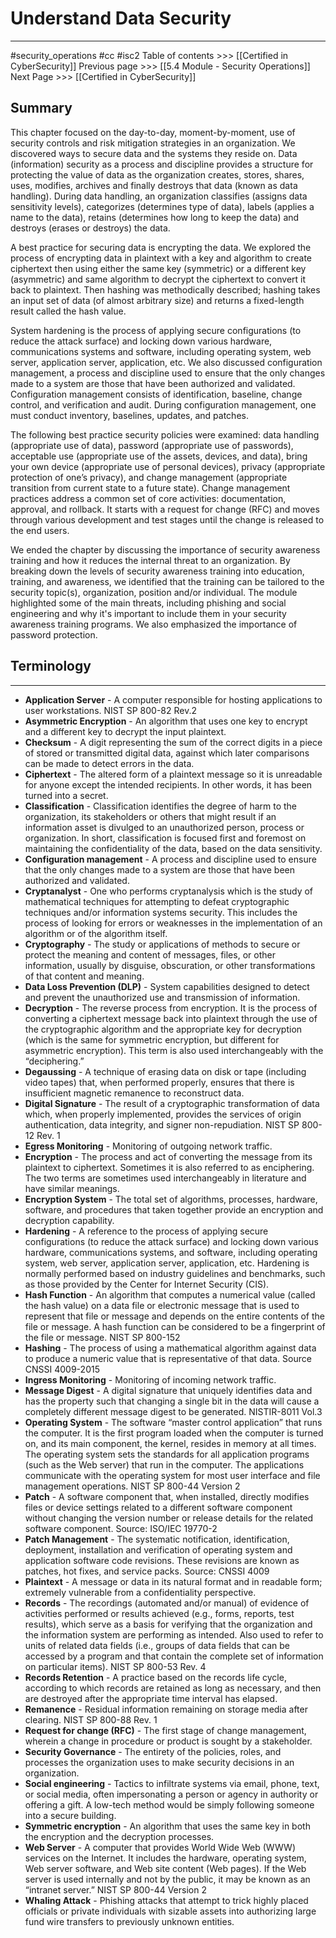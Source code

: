# Understand Data Security
---
#security_operations  #cc #isc2
Table of contents >>> [[Certified in CyberSecurity]]
Previous page >>> [[5.4 Module - Security Operations]]
Next Page >>> [[Certified in CyberSecurity]]

## Summary
This chapter focused on the day-to-day, moment-by-moment, use of security controls and risk mitigation strategies in an organization. We discovered ways to secure data and the systems they reside on. Data (information) security as a process and discipline provides a structure for protecting the value of data as the organization creates, stores, shares, uses, modifies, archives and finally destroys that data (known as data handling). During data handling, an organization classifies (assigns data sensitivity levels), categorizes (determines type of data), labels (applies a name to the data), retains (determines how long to keep the data) and destroys (erases or destroys) the data.  

A best practice for securing data is encrypting the data. We explored the process of encrypting data in plaintext with a key and algorithm to create ciphertext then using either the same key (symmetric) or a different key (asymmetric) and same algorithm to decrypt the ciphertext to convert it back to plaintext. Then hashing was methodically described; hashing takes an input set of data (of almost arbitrary size) and returns a fixed-length result called the hash value.  

System hardening is the process of applying secure configurations (to reduce the attack surface) and locking down various hardware, communications systems and software, including operating system, web server, application server, application, etc. We also discussed configuration management, a process and discipline used to ensure that the only changes made to a system are those that have been authorized and validated. Configuration management consists of identification, baseline, change control, and verification and audit. During configuration management, one must conduct inventory, baselines, updates, and patches.  

The following best practice security policies were examined: data handling (appropriate use of data), password (appropriate use of passwords), acceptable use (appropriate use of the assets, devices, and data), bring your own device (appropriate use of personal devices), privacy (appropriate protection of one’s privacy), and change management (appropriate transition from current state to a future state). Change management practices address a common set of core activities: documentation, approval, and rollback. It starts with a request for change (RFC) and moves through various development and test stages until the change is released to the end users. 

We ended the chapter by discussing the importance of security awareness training and how it reduces the internal threat to an organization. By breaking down the levels of security awareness training into education, training, and awareness, we identified that the training can be tailored to the security topic(s), organization, position and/or individual. The module highlighted some of the main threats, including phishing and social engineering and why it's important to include them in your security awareness training programs. We also emphasized the importance of password protection.

## Terminology
---
- **Application Server** - A computer responsible for hosting applications to user workstations. NIST SP 800-82 Rev.2
- **Asymmetric Encryption** - An algorithm that uses one key to encrypt and a different key to decrypt the input plaintext.
- **Checksum** - A digit representing the sum of the correct digits in a piece of stored or transmitted digital data, against which later comparisons can be made to detect errors in the data.
- **Ciphertext** - The altered form of a plaintext message so it is unreadable for anyone except the intended recipients. In other words, it has been turned into a secret.
- **Classification** - Classification identifies the degree of harm to the organization, its stakeholders or others that might result if an information asset is divulged to an unauthorized person, process or organization. In short, classification is focused first and foremost on maintaining the confidentiality of the data, based on the data sensitivity.
- **Configuration management** - A process and discipline used to ensure that the only changes made to a system are those that have been authorized and validated.
- **Cryptanalyst** - One who performs cryptanalysis which is the study of mathematical techniques for attempting to defeat cryptographic techniques and/or information systems security. This includes the process of looking for errors or weaknesses in the implementation of an algorithm or of the algorithm itself.
- **Cryptography** - The study or applications of methods to secure or protect the meaning and content of messages, files, or other information, usually by disguise, obscuration, or other transformations of that content and meaning.
- **Data Loss Prevention (DLP)** - System capabilities designed to detect and prevent the unauthorized use and transmission of information. 
- **Decryption** - The reverse process from encryption. It is the process of converting a ciphertext message back into plaintext through the use of the cryptographic algorithm and the appropriate key for decryption (which is the same for symmetric encryption, but different for asymmetric encryption). This term is also used interchangeably with the “deciphering.”
- **Degaussing** - A technique of erasing data on disk or tape (including video tapes) that, when performed properly, ensures that there is insufficient magnetic remanence to reconstruct data.
- **Digital Signature** - The result of a cryptographic transformation of data which, when properly implemented, provides the services of origin authentication, data integrity, and signer non-repudiation. NIST SP 800-12 Rev. 1
- **Egress Monitoring** - Monitoring of outgoing network traffic.
- **Encryption** - The process and act of converting the message from its plaintext to ciphertext. Sometimes it is also referred to as enciphering. The two terms are sometimes used interchangeably in literature and have similar meanings.
- **Encryption System** - The total set of algorithms, processes, hardware, software, and procedures that taken together provide an encryption and decryption capability.
- **Hardening** - A reference to the process of applying secure configurations (to reduce the attack surface) and locking down various hardware, communications systems, and software, including operating system, web server, application server, application, etc. Hardening is normally performed based on industry guidelines and benchmarks, such as those provided by the Center for Internet Security (CIS).
- **Hash Function** - An algorithm that computes a numerical value (called the hash value) on a data file or electronic message that is used to represent that file or message and depends on the entire contents of the file or message. A hash function can be considered to be a fingerprint of the file or message. NIST SP 800-152
- **Hashing** - The process of using a mathematical algorithm against data to produce a numeric value that is representative of that data. Source CNSSI 4009-2015
- **Ingress Monitoring** - Monitoring of incoming network traffic.
- **Message Digest** - A digital signature that uniquely identifies data and has the property such that changing a single bit in the data will cause a completely different message digest to be generated. NISTIR-8011 Vol.3
- **Operating System** - The software “master control application” that runs the computer. It is the first program loaded when the computer is turned on, and its main component, the kernel, resides in memory at all times. The operating system sets the standards for all application programs (such as the Web server) that run in the computer. The applications communicate with the operating system for most user interface and file management operations. NIST SP 800-44 Version 2
- **Patch** - A software component that, when installed, directly modifies files or device settings related to a different software component without changing the version number or release details for the related software component. Source: ISO/IEC 19770-2
- **Patch Management** - The systematic notification, identification, deployment, installation and verification of operating system and application software code revisions. These revisions are known as patches, hot fixes, and service packs. Source: CNSSI 4009
- **Plaintext** - A message or data in its natural format and in readable form; extremely vulnerable from a confidentiality perspective.
- **Records** - The recordings (automated and/or manual) of evidence of activities performed or results achieved (e.g., forms, reports, test results), which serve as a basis for verifying that the organization and the information system are performing as intended. Also used to refer to units of related data fields (i.e., groups of data fields that can be accessed by a program and that contain the complete set of information on particular items). NIST SP 800-53 Rev. 4
- **Records Retention** - A practice based on the records life cycle, according to which records are retained as long as necessary, and then are destroyed after the appropriate time interval has elapsed.
- **Remanence** - Residual information remaining on storage media after clearing. NIST SP 800-88 Rev. 1
- **Request for change (RFC)** - The first stage of change management, wherein a change in procedure or product is sought by a stakeholder.
- **Security Governance** - The entirety of the policies, roles, and processes the organization uses to make security decisions in an organization.
- **Social engineering** - Tactics to infiltrate systems via email, phone, text, or social media, often impersonating a person or agency in authority or offering a gift. A low-tech method would be simply following someone into a secure building.
- **Symmetric encryption** - An algorithm that uses the same key in both the encryption and the decryption processes.
- **Web Server** - A computer that provides World Wide Web (WWW) services on the Internet. It includes the hardware, operating system, Web server software, and Web site content (Web pages). If the Web server is used internally and not by the public, it may be known as an “intranet server.” NIST SP 800-44 Version 2
- **Whaling Attack** - Phishing attacks that attempt to trick highly placed officials or private individuals with sizable assets into authorizing large fund wire transfers to previously unknown entities.
